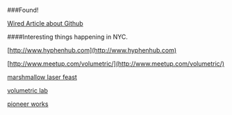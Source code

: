 ###Found!

[Wired Article about Github](http://www.wired.com/wiredenterprise/2013/09/github-for-anything/all/)

####Interesting things happening in NYC.

[http://www.hyphenhub.com](http://www.hyphenhub.com)

[http://www.meetup.com/volumetric/](http://www.meetup.com/volumetric/)

[marshmallow laser feast](http://marshmallowlaserfeast.com)

[volumetric lab](http://www.culturehub.org/volumetric_lab)

[pioneer works](http://pioneerworks.org)